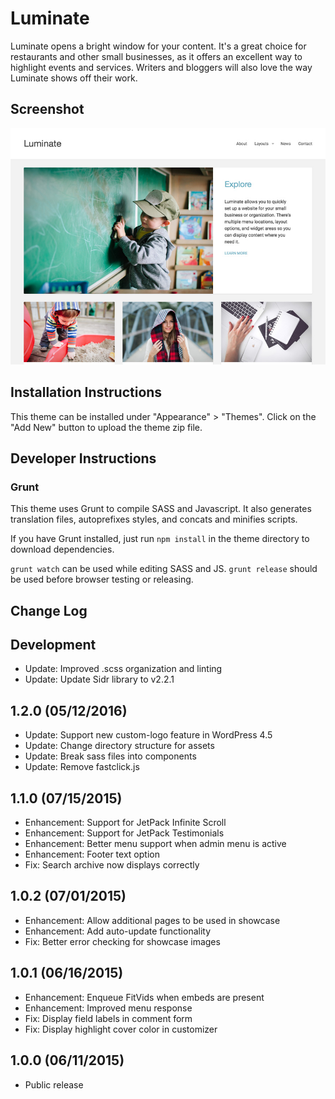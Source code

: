 # Luminate

Luminate opens a bright window for your content. It's a great choice for restaurants and other small businesses, as it offers an excellent way to highlight events and services. Writers and bloggers will also love the way Luminate shows off their work.

## Screenshot

![Luminate Screenshot](https://github.com/DevPress/devpress-luminate/blob/master/screenshot.jpg)

## Installation Instructions

This theme can be installed under "Appearance" > "Themes".  Click on the "Add New" button to upload the theme zip file.

## Developer Instructions

### Grunt

This theme uses Grunt to compile SASS and Javascript.  It also generates translation files, autoprefixes styles, and concats and minifies scripts.

If you have Grunt installed, just run `npm install` in the theme directory to download dependencies.

`grunt watch` can be used while editing SASS and JS.
`grunt release` should be used before browser testing or releasing.

## Change Log

Development
---

* Update: Improved .scss organization and linting
* Update: Update Sidr library to v2.2.1

1.2.0 (05/12/2016)
---

* Update: Support new custom-logo feature in WordPress 4.5
* Update: Change directory structure for assets
* Update: Break sass files into components
* Update: Remove fastclick.js

1.1.0 (07/15/2015)
---

* Enhancement: Support for JetPack Infinite Scroll
* Enhancement: Support for JetPack Testimonials
* Enhancement: Better menu support when admin menu is active
* Enhancement: Footer text option
* Fix: Search archive now displays correctly

1.0.2 (07/01/2015)
---

* Enhancement: Allow additional pages to be used in showcase
* Enhancement: Add auto-update functionality
* Fix: Better error checking for showcase images

1.0.1 (06/16/2015)
---

* Enhancement: Enqueue FitVids when embeds are present
* Enhancement: Improved menu response
* Fix: Display field labels in comment form
* Fix: Display highlight cover color in customizer

1.0.0 (06/11/2015)
---

* Public release
